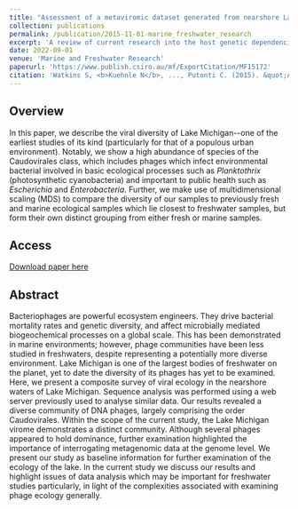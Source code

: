```yaml
---
title: "Assessment of a metaviromic dataset generated from nearshore Lake Michigan."
collection: publications
permalink: /publication/2015-11-01-marine_freshwater_research
excerpt: 'A review of current research into the host genetic dependencies of KSHV-asosciated primary effusion lymphoma.'
date: 2022-09-01
venue: 'Marine and Freshwater Research'
paperurl: 'https://www.publish.csiro.au/mf/ExportCitation/MF15172'
citation: 'Watkins S, <b>Kuehnle N</b>, ..., Putonti C. (2015). &quot;Assessment of a metaviromic dataset generated from nearshore Lake Michigan.&quot; <i>Marine and Freshwater Research</i>. 67(11).<br>'
---
```


## Overview
In this paper, we describe the viral diversity of Lake Michigan--one of the earliest studies of its kind (particularly for that of a populous urban environment). Notably, we show a high abundance of species of the Caudovirales class, which includes phages which infect environmental bacterial involved in basic ecological processes such as <i>Planktothrix</i> (photosynthetic cyanobacteria) and important to public health such as <i>Escherichia</i> and <i>Enterobacteria</i>. Further, we make use of multidimensional scaling (MDS) to compare the diversity of our samples to previously fresh and marine ecological samples which lie closest to freshwater samples, but form their own distinct grouping from either fresh or marine samples.

## Access
[Download paper here](https://www.publish.csiro.au/mf/ExportCitation/MF15172)

## Abstract
Bacteriophages are powerful ecosystem engineers. They drive bacterial mortality rates and genetic diversity, and affect microbially mediated biogeochemical processes on a global scale. This has been demonstrated in marine environments; however, phage communities have been less studied in freshwaters, despite representing a potentially more diverse environment. Lake Michigan is one of the largest bodies of freshwater on the planet, yet to date the diversity of its phages has yet to be examined. Here, we present a composite survey of viral ecology in the nearshore waters of Lake Michigan. Sequence analysis was performed using a web server previously used to analyse similar data. Our results revealed a diverse community of DNA phages, largely comprising the order Caudovirales. Within the scope of the current study, the Lake Michigan virome demonstrates a distinct community. Although several phages appeared to hold dominance, further examination highlighted the importance of interrogating metagenomic data at the genome level. We present our study as baseline information for further examination of the ecology of the lake. In the current study we discuss our results and highlight issues of data analysis which may be important for freshwater studies particularly, in light of the complexities associated with examining phage ecology generally.
